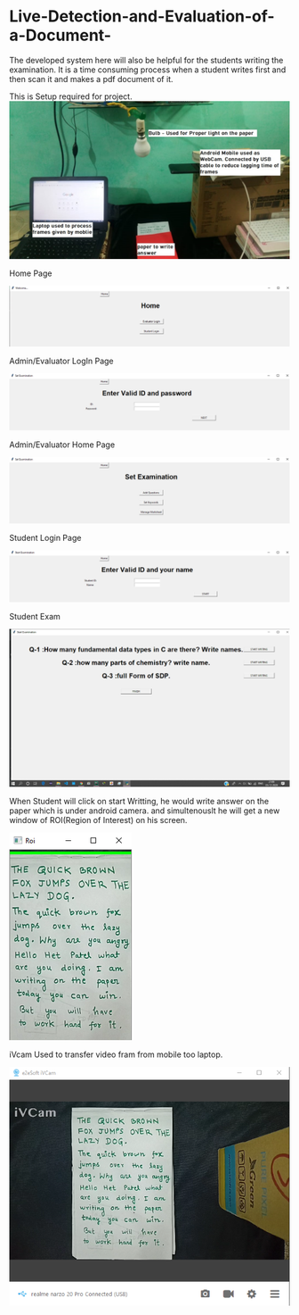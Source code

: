 # Live-Detection-and-Evaluation-of-a-Document-
The developed system here will also be helpful for the students writing the examination. It is a time consuming  process when a student writes first and then scan it and makes a pdf document of it. 

This is Setup required for project.
![SetUP](https://github.com/satya1657/Live-Detection-and-Evaluation-of-a-Document-/blob/master/Images/setup.jpeg)


Home Page

![Home Page](https://github.com/satya1657/Live-Detection-and-Evaluation-of-a-Document-/blob/master/Images/home.png)



Admin/Evaluator LogIn Page

![Admin/Evaluator Login Page](https://github.com/satya1657/Live-Detection-and-Evaluation-of-a-Document-/blob/master/Images/admin1.png)



Admin/Evaluator Home Page

![Admin/Evaluator Home Page](https://github.com/satya1657/Live-Detection-and-Evaluation-of-a-Document-/blob/master/Images/admin2.png)



Student Login Page

![Student Login Page](https://github.com/satya1657/Live-Detection-and-Evaluation-of-a-Document-/blob/master/Images/student%20login.png)



Student Exam

![Student Exam Page](https://github.com/satya1657/Live-Detection-and-Evaluation-of-a-Document-/blob/master/Images/StudentQP.png)

When Student will click on start Writting, he would write answer on the paper which is under android camera. and simultenouslt he will get a new 
window of ROI(Region of Interest) on his screen.

![ROI](https://github.com/satya1657/Live-Detection-and-Evaluation-of-a-Document-/blob/master/Images/Roi.png)

iVcam Used to transfer video fram from mobile too laptop.

![iVcam](https://github.com/satya1657/Live-Detection-and-Evaluation-of-a-Document-/blob/master/Images/ivcam.png)

